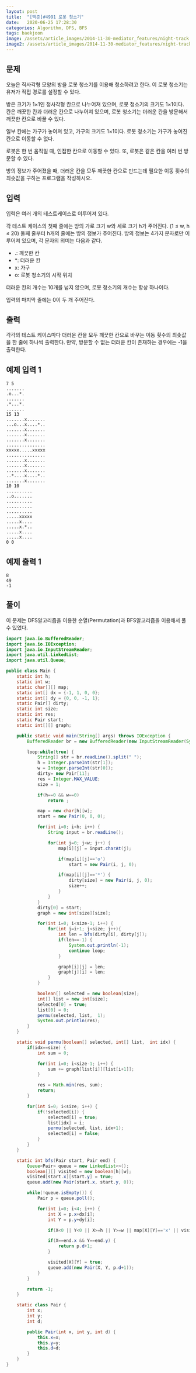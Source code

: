 ```yaml
---
layout: post
title:  "[백준]#4991 로봇 청소기"
date:   2020-06-25 17:28:30
categories: Algorithm, DFS, BFS
tags: baekjoon
image: /assets/article_images/2014-11-30-mediator_features/night-track.JPG
image2: /assets/article_images/2014-11-30-mediator_features/night-track-mobile.JPG
---
```


문제
--------------------

오늘은 직사각형 모양의 방을 로봇 청소기를 이용해 청소하려고 한다. 이 로봇 청소기는 유저가 직접 경로를 설정할 수 있다.

방은 크기가 1×1인 정사각형 칸으로 나누어져 있으며, 로봇 청소기의 크기도 1×1이다. 칸은 깨끗한 칸과 더러운 칸으로 나누어져 있으며, 로봇 청소기는 더러운 칸을 방문해서 깨끗한 칸으로 바꿀 수 있다.

일부 칸에는 가구가 놓여져 있고, 가구의 크기도 1×1이다. 로봇 청소기는 가구가 놓여진 칸으로 이동할 수 없다. 

로봇은 한 번 움직일 때, 인접한 칸으로 이동할 수 있다. 또, 로봇은 같은 칸을 여러 번 방문할 수 있다.

방의 정보가 주어졌을 때, 더러운 칸을 모두 깨끗한 칸으로 만드는데 필요한 이동 횟수의 최솟값을 구하는 프로그램을 작성하시오.

입력
---------------------------

입력은 여러 개의 테스트케이스로 이루어져 있다.

각 테스트 케이스의 첫째 줄에는 방의 가로 크기 w와 세로 크기 h가 주어진다. (1 ≤ w, h ≤ 20) 둘째 줄부터 h개의 줄에는 방의 정보가 주어진다. 방의 정보는 4가지 문자로만 이루어져 있으며, 각 문자의 의미는 다음과 같다.

- .: 깨끗한 칸
- *: 더러운 칸
- x: 가구
- o: 로봇 청소기의 시작 위치

더러운 칸의 개수는 10개를 넘지 않으며, 로봇 청소기의 개수는 항상 하나이다.

입력의 마지막 줄에는 0이 두 개 주어진다.

출력
----------------

각각의 테스트 케이스마다 더러운 칸을 모두 깨끗한 칸으로 바꾸는 이동 횟수의 최솟값을 한 줄에 하나씩 출력한다. 만약, 방문할 수 없는 더러운 칸이 존재하는 경우에는 -1을 출력한다.

예제 입력 1 
----------------------

```
7 5
.......
.o...*.
.......
.*...*.
.......
15 13
.......x.......
...o...x....*..
.......x.......
.......x.......
.......x.......
...............
xxxxx.....xxxxx
...............
.......x.......
.......x.......
.......x.......
..*....x....*..
.......x.......
10 10
..........
..o.......
..........
..........
..........
.....xxxxx
.....x....
.....x.*..
.....x....
.....x....
0 0
```

예제 출력 1 
------------------------

```
8
49
-1
```

풀이
--------------------------

이 문제는 DFS알고리즘을 이용한 순열(Permutation)과 BFS알고리즘을 이용해서 풀 수 있었다.

```java
import java.io.BufferedReader;
import java.io.IOException;
import java.io.InputStreamReader;
import java.util.LinkedList;
import java.util.Queue;

public class Main {
    static int h;
    static int w;
    static char[][] map;
    static int[] dx = {-1, 1, 0, 0};
    static int[] dy = {0, 0, -1, 1};
    static Pair[] dirty;
    static int size;
    static int res;
    static Pair start;
    static int[][] graph;

    public static void main(String[] args) throws IOException {
        BufferedReader br = new BufferedReader(new InputStreamReader(System.in));

        loop:while(true) {
            String[] str = br.readLine().split(" ");
            h = Integer.parseInt(str[1]);
            w = Integer.parseInt(str[0]);
            dirty= new Pair[11];
            res = Integer.MAX_VALUE;
            size = 1;

            if(h==0 && w==0)
                return ;

            map = new char[h][w];
            start = new Pair(0, 0, 0);

            for(int i=0; i<h; i++) {
                String input = br.readLine();

                for(int j=0; j<w; j++) {
                    map[i][j] = input.charAt(j);

                    if(map[i][j]=='o')
                        start = new Pair(i, j, 0);

                    if(map[i][j]=='*') {
                        dirty[size] = new Pair(i, j, 0);
                        size++;
                    }
                }
            }
            dirty[0] = start;
            graph = new int[size][size];

            for(int i=0; i<size-1; i++) {
                for(int j=i+1; j<size; j++){
                    int len = bfs(dirty[i], dirty[j]);
                    if(len==-1) {
                        System.out.println(-1);
                        continue loop;
                    }

                    graph[i][j] = len;
                    graph[j][i] = len;
                }
            }

            boolean[] selected = new boolean[size];
            int[] list = new int[size];
            selected[0] = true;
            list[0] = 0;
            permu(selected, list,  1);
            System.out.println(res);
        }
    }

    static void permu(boolean[] selected, int[] list,  int idx) {
        if(idx==size) {
            int sum = 0;

            for(int i=0; i<size-1; i++) {
                sum += graph[list[i]][list[i+1]];
            }

            res = Math.min(res, sum);
            return;
        }

        for(int i=0; i<size; i++) {
            if(!selected[i]) {
                selected[i] = true;
                list[idx] = i;
                permu(selected, list, idx+1);
                selected[i] = false;
            }
        }
    }

    static int bfs(Pair start, Pair end) {
        Queue<Pair> queue = new LinkedList<>();
        boolean[][] visited = new boolean[h][w];
        visited[start.x][start.y] = true;
        queue.add(new Pair(start.x, start.y, 0));

        while(!queue.isEmpty()) {
            Pair p = queue.poll();

            for(int i=0; i<4; i++) {
                int X = p.x+dx[i];
                int Y = p.y+dy[i];

                if(X<0 || Y<0 || X>=h || Y>=w || map[X][Y]=='x' || visited[X][Y]) continue;

                if(X==end.x && Y==end.y) {
                    return p.d+1;
                }

                visited[X][Y] = true;
                queue.add(new Pair(X, Y, p.d+1));
            }
        }

        return -1;
    }

    static class Pair {
        int x;
        int y;
        int d;

        public Pair(int x, int y, int d) {
            this.x=x;
            this.y=y;
            this.d=d;
        }
    }
}
```
